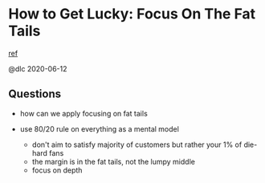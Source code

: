 # How to Get Lucky: Focus On The Fat Tails
[ref](https://taylorpearson.me/luck/)

@dlc 2020-06-12

## Questions
- how can we apply focusing on fat tails

- use 80/20 rule on everything as a mental model
  - don't aim to satisfy majority of customers but rather your 1% of die-hard fans
  - the margin is in the fat tails, not the lumpy middle
  - focus on depth